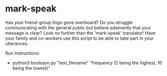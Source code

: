 # mark-speak

Has your friend-group lingo gone overboard? Do you struggle communicating with the general public but believe adamantly that your message is clear? Look no further than the 'mark-speak' translator! Have your family and co-workers use this script to be able to take part in your utterances.

Run instructions:

- python3 boolsayn.py "text_filename" "frequency (2 being the highest, 10 being the lowest)"
